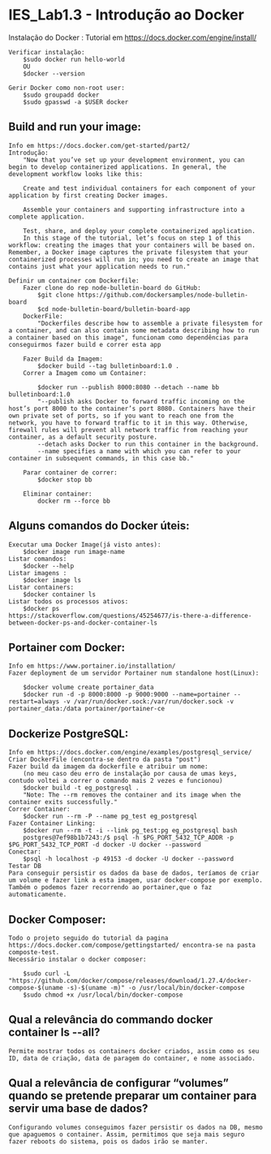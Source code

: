 # IES_Lab1.3 - Introdução ao Docker

Instalação do Docker :
    Tutorial em  https://docs.docker.com/engine/install/

    Verificar instalação:
        $sudo docker run hello-world
        OU
        $docker --version
    
    Gerir Docker como non-root user:
        $sudo groupadd docker
        $sudo gpasswd -a $USER docker


## Build and run your image:

    Info em https://docs.docker.com/get-started/part2/
    Introdução:
        "Now that you’ve set up your development environment, you can begin to develop containerized applications. In general, the development workflow looks like this:

        Create and test individual containers for each component of your application by first creating Docker images.

        Assemble your containers and supporting infrastructure into a complete application.

        Test, share, and deploy your complete containerized application.
        In this stage of the tutorial, let’s focus on step 1 of this workflow: creating the images that your containers will be based on. Remember, a Docker image captures the private filesystem that your containerized processes will run in; you need to create an image that contains just what your application needs to run."

    Definir um container com Dockerfile:
        Fazer clone do rep node-bulletin-board do GitHub:
            $git clone https://github.com/dockersamples/node-bulletin-board
            $cd node-bulletin-board/bulletin-board-app   
        DockerFile:
            "Dockerfiles describe how to assemble a private filesystem for a container, and can also contain some metadata describing how to run a container based on this image", funcionam como dependências para conseguirmos fazer build e correr esta app

        Fazer Build da Imagem:
            $docker build --tag bulletinboard:1.0 .
        Correr a Imagem como um Container:

            $docker run --publish 8000:8080 --detach --name bb bulletinboard:1.0
            "--publish asks Docker to forward traffic incoming on the host’s port 8000 to the container’s port 8080. Containers have their own private set of ports, so if you want to reach one from the network, you have to forward traffic to it in this way. Otherwise, firewall rules will prevent all network traffic from reaching your container, as a default security posture.
            --detach asks Docker to run this container in the background.
            --name specifies a name with which you can refer to your container in subsequent commands, in this case bb."

        Parar container de correr:
            $docker stop bb

        Eliminar container:
            docker rm --force bb

## Alguns comandos do Docker úteis:

    Executar uma Docker Image(já visto antes):
        $docker image run image-name
    Listar comandos:
        $docker --help
    Listar imagens :
        $docker image ls
    Listar containers:
        $docker container ls
    Listar todos os processos ativos:
        $docker ps
    https://stackoverflow.com/questions/45254677/is-there-a-difference-between-docker-ps-and-docker-container-ls


## Portainer com Docker:

    Info em https://www.portainer.io/installation/
    Fazer deployment de um servidor Portainer num standalone host(Linux):

        $docker volume create portainer_data
        $docker run -d -p 8000:8000 -p 9000:9000 --name=portainer --restart=always -v /var/run/docker.sock:/var/run/docker.sock -v portainer_data:/data portainer/portainer-ce

## Dockerize PostgreSQL:

    Info em https://docs.docker.com/engine/examples/postgresql_service/
    Criar DockerFile (encontra-se dentro da pasta "post")
    Fazer build da imagem da dockerfile e atribuir um nome:
        (no meu caso deu erro de instalação por causa de umas keys, contudo voltei a correr o comando mais 2 vezes e funcionou)
        $docker build -t eg_postgresql .
        "Note: The --rm removes the container and its image when the container exits successfully."
    Correr Container:
        $docker run --rm -P --name pg_test eg_postgresql
    Fazer Container Linking:
        $docker run --rm -t -i --link pg_test:pg eg_postgresql bash
        postgres@7ef98b1b7243:/$ psql -h $PG_PORT_5432_TCP_ADDR -p $PG_PORT_5432_TCP_PORT -d docker -U docker --password
    Conectar:
        $psql -h localhost -p 49153 -d docker -U docker --password
    Testar DB
    Para conseguir persistir os dados da base de dados, teríamos de criar um volume e fazer link a esta imagem, usar docker-compose por exemplo. Também o podemos fazer recorrendo ao portainer,que o faz automaticamente.

## Docker Composer:
    Todo o projeto seguido do tutorial da pagina https://docs.docker.com/compose/gettingstarted/ encontra-se na pasta composte-test.
    Necessário instalar o docker composer:

        $sudo curl -L "https://github.com/docker/compose/releases/download/1.27.4/docker-compose-$(uname -s)-$(uname -m)" -o /usr/local/bin/docker-compose
        $sudo chmod +x /usr/local/bin/docker-compose


## Qual a relevância do commando docker container ls --all?
    Permite mostrar todos os containers docker criados, assim como os seu ID, data de criação, data de paragem do container, e nome associado. 

## Qual a relevância de configurar “volumes” quando se pretende preparar um container para servir uma base de dados?
    Configurando volumes conseguimos fazer persistir os dados na DB, mesmo que apaguemos o container. Assim, permitimos que seja mais seguro fazer reboots do sistema, pois os dados irão se manter.
